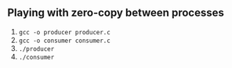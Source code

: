 ## Playing with zero-copy between processes

1. `gcc -o producer producer.c`
2. `gcc -o consumer consumer.c`
3. `./producer`
4. `./consumer`
